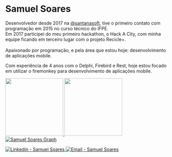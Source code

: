 <h1 >
   Samuel Soares
</h1>

<p>
 Desenvolvedor desde 2017 na <a class="user-mention" data-hovercard-type="user" data-hovercard-url="/users/ow7/hovercard" data-octo-click="hovercard-link-click" data-octo-dimensions="link_type:self" href="https://github.com/santanasoft">@santanasoft</a>, tive o primeiro contato com programação em 2015 no curso técnico do IFPE. <br /> Em 2017 participei do meu primeiro  hackathon, o Hack A City, com minha equipe ficando em terceiro lugar com o projeto Recicle+. 
   <br/><br />
   Apaixonado por programação, e pela área que estou hoje: desenvolvimento de aplicações mobile. 
</p>
<p>
   Com experiência de 4 anos com o Delphi, Firebird e Rest, hoje estou focado em utilizar o firemonkey para desenvolvimento de aplicações mobile.
</p>

 <div>
  <a href="https://github.com/samuelsoarees">
  <img height="180em" src="https://github-readme-stats.vercel.app/api?username=samuelsoarees&show_icons=true&theme=react&include_all_commits=true&count_private=true&bg_color=0D1117"/>
  <img height="180em" src="https://github-readme-stats.vercel.app/api/top-langs/?username=samuelsoarees&layout=compact&langs_count=8&theme=react&bg_color=0D1117"/>
<div>
 
   <div>
   <a href="https://github.com/samuelsoarees/samuelsoarees.git"><img alt="Samuel Soares Graph" src="https://activity-graph.herokuapp.com/graph?username=samuelsoarees&bg_color=0D1117&color=5BCDEC&line=5BCDEC&point=FFFFFF&hide_border=true" /></a>
   <div>

<p>
  <a href="https://www.linkedin.com/in/samuel-soares-403193123/" target="_blank" >
    <img alt="Linkedin - Samuel Soares" src="https://img.shields.io/badge/Linkedin--%23F8952D?style=social&logo=linkedin">
  </a>
  <a href="mailto:samuelsoares179@gmail.com" target="_blank" >
    <img alt="Email - Samuel Soares" src="https://img.shields.io/badge/Email--%23F8952D?style=social&logo=gmail">
  </a>
</p>
